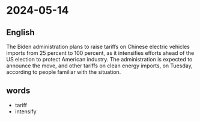 # 2024-05-14

## English
The Biden administration plans to raise
tariffs on Chinese electric vehicles imports
from 25 percent to 100 percent, as it
intensifies efforts ahead of the US election
to protect American industry. The
administration is expected to announce
the move, and other tariffs on clean energy
imports, on Tuesday, according to people
familiar with the situation.

## words
* tariff
* intensify
